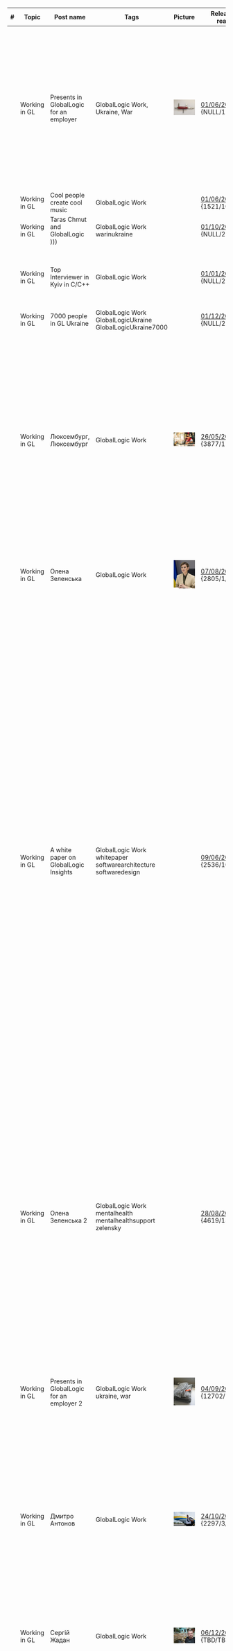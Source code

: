 | # | Topic | Post name   | Tags           | Picture     | Release date, reactions |  Post    | Links         |
| - | ------|-------------|----------------|-------------|-------------------------|----------|:-------------:|
|  | Working in GL | Presents in GlobalLogic for an employer | GlobalLogic Work, Ukraine, War | <img src="./Images/GLPresents.jpg" alt="PresentsInGL" /> | [01/06/2022](https://www.linkedin.com/posts/dimanikulin_ukraine-war-globallogic-activity-6942043429455458304-eXr4?utm_source=share&utm_medium=member_desktop) {NULL/127/10/1} | Each year in GlobalLogic an employer gets the present for birthday. I have got following 5: - Backpack; - Multitool knife; - Belt bag; - Power bank; - Bottle for water. This year I realized their value especially in terms of war. Thank you GlobalLogic for taking care of me in advance! P.S. Here I meant GL Ukraine. | |
|  | Working in GL | Cool people create cool music | GlobalLogic Work | | [01/06/2022](https://www.linkedin.com/posts/dimanikulin_%D1%89%D0%B5%D0%B4%D1%80%D0%B8%D0%BA-carol-of-the-bells-globallogic-edition-activity-7011336761649836032-IGHe?utm_source=share&utm_medium=member_desktop) {1521/10/0/1} | | [YouTube](https://www.youtube.com/watch?v=KFLl5cD9zp0) |
|  | Working in GL | Taras Chmut and GlobalLogic ))) | GlobalLogic Work warinukraine | | [01/10/2022](https://www.linkedin.com/posts/dimanikulin_globallogic-warinukraine-activity-6975103190170042368-br-O?utm_source=share&utm_medium=member_desktop) {NULL/223/0/3} | | |
|  | Working in GL | Top Interviewer in Kyiv in C/C++ | GlobalLogic Work | | [01/01/2022](https://www.linkedin.com/posts/dimanikulin_globallogic-activity-6894337668830822401-iBcr?utm_source=share&utm_medium=member_desktop) {NULL/211/17/0} | I won't get frozen this winter because I have got this present from GlobalLogic as a Top Interviewer in Kyiv in C/C++ | |
|  | Working in GL | 7000 people in GL Ukraine | GlobalLogic Work GlobalLogicUkraine GlobalLogicUkraine7000 | | [01/12/2021](https://www.linkedin.com/posts/dimanikulin_7000-reasons-to-care-activity-6862097076923232257-iOMQ?utm_source=share&utm_medium=member_desktop) {NULL/27/0/0} | | |
|  | Working in GL | Люксембург, Люксембург | GlobalLogic Work | <img src="./Images/Luxemburg,Luxemburg.jpeg" alt="Luxemburg, Luxemburg" /> | [26/05/2023](https://www.linkedin.com/posts/dimanikulin_globallogic-activity-7067761572093247488-7J4Y?utm_source=share&utm_medium=member_desktop) {3877/11/3/0} | Вгадайте, що за фільм. Якби у вас була можливість, то що б ви запитали режисера та акторів цього фільму? П.С. У коментарях відповідь. 18 травня до GlobalLogic Ukraine в гості завітали режисер Антоніо Лукіч та учасники реп-гурту "Курган і Agregat" – брати Раміл та Аміл Насирови. Цей творчий союз цього року подарував нам фільм "Люксембург, Люксембург" | |
|  | Working in GL | Олена Зеленська | GlobalLogic Work | <img src="./Images/OlenaZelenska.jfif" alt="Olena Zelenska" /> | [07/08/2023](https://www.linkedin.com/posts/dimanikulin_%D1%8F%D0%BA%D0%B1%D0%B8-%D1%83-%D0%B2%D0%B0%D1%81-%D0%B1%D1%83%D0%BB%D0%B0-%D1%82%D0%B0%D0%BA%D0%B0-%D0%BC%D0%BE%D0%B6%D0%BB%D0%B8%D0%B2%D1%96%D1%81%D1%82%D1%8C-%D1%82%D0%BE-%D1%89%D0%BE-%D0%B1-activity-7094210810255675392-Cj5E?utm_source=share&utm_medium=member_desktop) {2805/1/13/0} | Якби у вас була така можливість, то що б ви запитали у Олени Зеленської? | |
|  | Working in GL | A white paper on GlobalLogic Insights | GlobalLogic Work whitepaper softwarearchitecture softwaredesign | | [09/06/2023](https://www.linkedin.com/posts/dimanikulin_detecting-architectural-gaps-with-automation-activity-7073919594154868738-CpcR?utm_source=share&utm_medium=member_desktop) {2536/10/2/0} | I have just published a white paper on [Globallogic Insights](https://www.globallogic.com/insights/white-papers/detecting-architectural-gaps-with-automation/). In this paper, I delve into various manual architecture review methods and propose automated alternatives that not only reduce the time and resources required but also yield better outcomes. You will gain insights into: - Understanding architecture drift and erosion and their impact on business. - Exploring the workings of dependency analysis, peer reviews, and other manual inspections. - Recognizing the limitations of manual reviews as they may not address issues that arise despite adhering to best practices in architecture governance. - Considering specific factors related to compliance, data security, DevOps, and more when evaluating architecture review solutions. - Examining example use case scenarios to visualize the automation of architecture checks. I would like to extend my special thanks to Orkhan Gasimov for his valuable assistance! Enjoy your reading experience! | |
|  | Working in GL | Олена Зеленська 2 | GlobalLogic Work mentalhealth mentalhealthsupport zelensky | | [28/08/2023](https://www.linkedin.com/posts/dimanikulin_%D0%BE%D0%BB%D0%B5%D0%BD%D0%B0-%D0%B7%D0%B5%D0%BB%D0%B5%D0%BD%D1%81%D1%8C%D0%BA%D0%B0-%D0%B4%D0%B1%D0%B0%D1%82%D0%B8-%D0%BF%D1%80%D0%BE-%D0%BC%D0%B5%D0%BD%D1%82%D0%B0%D0%BB%D1%8C%D0%BD%D0%B5-%D0%B7%D0%B4%D0%BE%D1%80%D0%BE%D0%B2-activity-7101818614164389889-NNuc?utm_source=share&utm_medium=member_desktop)  {4619/15/4/0} | Нещодавно співробітники GlobalLogic Ukraine мали нагоду поспілкуватися з Першою Леді, Оленою Зеленською, Оксаною Збітнєвою та Олегом Романчуком, експертами Програми “Ти як?” Могли заздалегідь поставити запитання щодо програми “Ти як?”. Мені особисто спілкування сподобалося корисністю та форматом. | [FB](https://www.facebook.com/olenazelenska.official/posts/pfbid025TUqBC1FcR1CnMt3eGDS8JHx9eXwJAnQDDRbrm9KomuZ3D62DLgdDbSHQMWh6ev4l) |
|  | Working in GL | Presents in GlobalLogic for an employer 2 | GlobalLogic Work ukraine, war | <img src="./Images/GLPresents.jfif" alt="PresentsInGL" /> | [04/09/2023](https://www.linkedin.com/posts/dimanikulin_ukraine-war-globallogic-activity-7104355502528077825-Afg6?utm_source=share&utm_medium=member_desktop) {12702/128/11/0} | Each year in GlobalLogic an employer gets the present for birthday. I have got following 6: - Backpack; - Multitool knife; - Belt bag; - Power bank;- Bottle for water; - Blanket. I value it especially in terms of war, and thank GlobalLogic for taking care of me.P.S. Here I meant GL Ukraine. | |
|  | Working in GL | Дмитро Антонов | GlobalLogic Work | <img src="./Images/Antonov.jfif" alt="Antonov" /> | [24/10/2023](https://www.linkedin.com/posts/dimanikulin_%D1%8F%D0%BA%D0%B1%D0%B8-%D1%83-%D0%B2%D0%B0%D1%81-%D0%B1%D1%83%D0%BB%D0%B0-%D1%82%D0%B0%D0%BA%D0%B0-%D0%BC%D0%BE%D0%B6%D0%BB%D0%B8%D0%B2%D1%96%D1%81%D1%82%D1%8C-%D1%82%D0%BE-%D1%89%D0%BE-%D0%B1-activity-7122467952146153472-vlmd?utm_source=share&utm_medium=member_desktop) {2297/3/2/0} | Якби у вас була така можливість, то що б ви запитали у Дмитра Антонова, пілота Авіаційно-наукового Технічного Комплексу АНТОНОВ? | |
|  | Working in GL | Сергій Жадан | GlobalLogic Work | <img src="./Images/gadan.jfif" alt="gadan" /> | [06/12/2023](https://www.linkedin.com/posts/dimanikulin_warinukraine-activity-7138062207447138304-r2jI?utm_source=share&utm_medium=member_desktop) {TBD/TBD/TBD/TBD} | Якби у вас була така можливість, то що б ви запитали у Сергія Жадана: письменника, волонтера, музиканта, засновника благодійного фонду, популяризатора міста-сонця Харкова в цілому та району ХТЗ зокрема? | |
|  | Working in GL | Interview number or **Top Interviewer in Kyiv in C/C++, 2022** | GlobalLogic Work | <img src="./Images/NumberOfInterviews.jpg" alt="Number Of Interviews" /> | [01/03/2023](https://www.linkedin.com/posts/dimanikulin_globallogic-interviewer-cplusplus-activity-7038422433585860608-Tr0W?utm_source=share&utm_medium=member_desktop) {TBD/TBD/TBD/TBD} | Do you think 81 interviews per year is a lot? I feel like no, it is about 1.5 interviews in a week only. And this year (the same as previous one) I was nominated as a Top Interviewer in Kyiv in C/C++ with 81 interviews. In 2022 it was quite the same | |
|  | Working in GL | # Top Interviewer in Kyiv in C/C++, 2023 | GlobalLogic Work interview award | <img src="./Images/TrustedInterviewers.jpg" alt="Trusted Interviewers" /> | [01/01/2024](https://www.linkedin.com/posts/dimanikulin_globallogic-interview-award-activity-7150529520310087681-ya3A?utm_source=share&utm_medium=member_desktop) {TBD/TBD/TBD/TBD} | Third time in a row, I have been nominated as a Top Interviewer in Kyiv for C/C++. This year, I conducted 56 interviews in 2023, averaging one interview per week. | |
